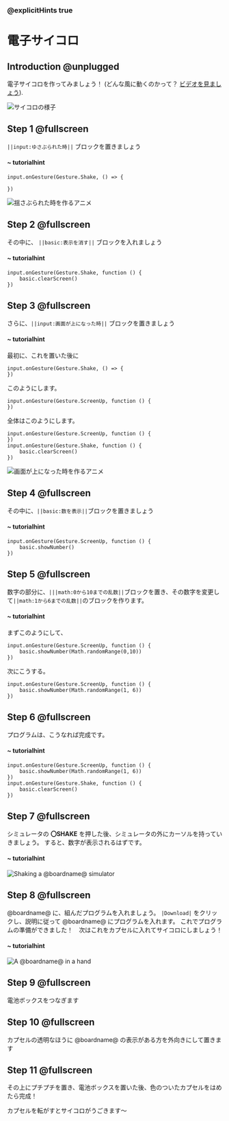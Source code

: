 ### @explicitHints true

# 電子サイコロ

## Introduction @unplugged

電子サイコロを作ってみましょう！
(どんな風に動くのかって？ [ビデオを見ましょう](https://youtu.be/qqBmvHD5bCw)).

![サイコロの様子](/static/mb/projects/flashing-heart/sim.gif)

## Step 1 @fullscreen

``||input:ゆさぶられた時||`` ブロックを置きましょう

#### ~ tutorialhint
```blocks
input.onGesture(Gesture.Shake, () => {
    
})
```
![揺さぶられた時を作るアニメ](/static/mb/projects/rock-paper-scissors/newvar.gif)

## Step 2 @fullscreen

その中に、 ``||basic:表示を消す||`` ブロックを入れましょう

#### ~ tutorialhint
```blocks
input.onGesture(Gesture.Shake, function () {
    basic.clearScreen()
})
```

## Step 3 @fullscreen

さらに、``||input:画面が上になった時||`` ブロックを置きましょう

#### ~ tutorialhint
最初に、これを置いた後に
```blocks
input.onGesture(Gesture.Shake, () => {  
})
```
このようにします。
```blocks
input.onGesture(Gesture.ScreenUp, function () {
})
```
全体はこのようにします。
```blocks
input.onGesture(Gesture.ScreenUp, function () {
})
input.onGesture(Gesture.Shake, function () {
    basic.clearScreen()
})
```

![画面が上になった時を作るアニメ](/static/mb/projects/rock-paper-scissors/newvar.gif)


## Step 4 @fullscreen

その中に、``||basic:数を表示||``ブロックを置きましょう

#### ~ tutorialhint
```blocks
input.onGesture(Gesture.ScreenUp, function () {
    basic.showNumber()
})
```

## Step 5 @fullscreen

数字の部分に、``|||math:0から10までの乱数||``ブロックを置き、その数字を変更して``||math:1から6までの乱数||``のブロックを作ります。

#### ~ tutorialhint
まずこのようにして、
```blocks
input.onGesture(Gesture.ScreenUp, function () {
    basic.showNumber(Math.randomRange(0,10))
})
```
次にこうする。
```blocks
input.onGesture(Gesture.ScreenUp, function () {
    basic.showNumber(Math.randomRange(1, 6))
})
```

## Step 6 @fullscreen

プログラムは、こうなれば完成です。

#### ~ tutorialhint

```blocks
input.onGesture(Gesture.ScreenUp, function () {
    basic.showNumber(Math.randomRange(1, 6))
})
input.onGesture(Gesture.Shake, function () {
    basic.clearScreen()
})
```

## Step 7 @fullscreen

シミュレータの **〇SHAKE** を押した後、シミュレータの外にカーソルを持っていきましょう。
すると、数字が表示されるはずです。

#### ~ tutorialhint
![Shaking a @boardname@ simulator](/static/mb/projects/rock-paper-scissors/rpsshake.gif)


## Step 8 @fullscreen

 @boardname@ に、組んだプログラムを入れましょう。  ``|Download|`` をクリックし、説明に従って @boardname@ にプログラムを入れます。
これでプログラムの準備ができました！　次はこれをカプセルに入れてサイコロにしましょう！

#### ~ tutorialhint
![A @boardname@ in a hand](/static/mb/projects/rock-paper-scissors/hand.jpg)

## Step 9 @fullscreen
電池ボックスをつなぎます

## Step 10 @fullscreen
カプセルの透明なほうに @boardname@ の表示がある方を外向きにして置きます

## Step 11 @fullscreen
その上にプチプチを置き、電池ボックスを置いた後、色のついたカプセルをはめたら完成！

カプセルを転がすとサイコロがうごきます～
